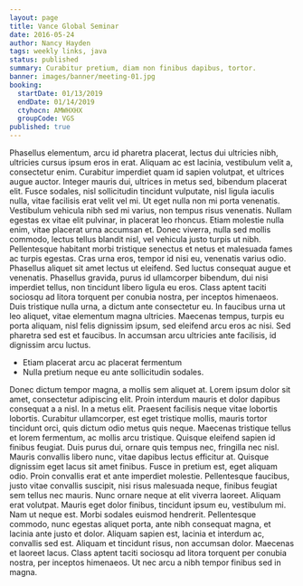 ```yaml
---
layout: page
title: Vance Global Seminar
date: 2016-05-24
author: Nancy Hayden
tags: weekly links, java
status: published
summary: Curabitur pretium, diam non finibus dapibus, tortor.
banner: images/banner/meeting-01.jpg
booking:
  startDate: 01/13/2019
  endDate: 01/14/2019
  ctyhocn: AMWHXHX
  groupCode: VGS
published: true
---
```

Phasellus elementum, arcu id pharetra placerat, lectus dui ultricies nibh, ultricies cursus ipsum eros in erat. Aliquam ac est lacinia, vestibulum velit a, consectetur enim. Curabitur imperdiet quam id sapien volutpat, et ultrices augue auctor. Integer mauris dui, ultrices in metus sed, bibendum placerat elit. Fusce sodales, nisl sollicitudin tincidunt vulputate, nisl ligula iaculis nulla, vitae facilisis erat velit vel mi. Ut eget nulla non mi porta venenatis. Vestibulum vehicula nibh sed mi varius, non tempus risus venenatis. Nullam egestas ex vitae elit pulvinar, in placerat leo rhoncus. Etiam molestie nulla enim, vitae placerat urna accumsan et. Donec viverra, nulla sed mollis commodo, lectus tellus blandit nisl, vel vehicula justo turpis ut nibh.
Pellentesque habitant morbi tristique senectus et netus et malesuada fames ac turpis egestas. Cras urna eros, tempor id nisi eu, venenatis varius odio. Phasellus aliquet sit amet lectus ut eleifend. Sed luctus consequat augue et venenatis. Phasellus gravida, purus id ullamcorper bibendum, dui nisi imperdiet tellus, non tincidunt libero ligula eu eros. Class aptent taciti sociosqu ad litora torquent per conubia nostra, per inceptos himenaeos. Duis tristique nulla urna, a dictum ante consectetur eu. In faucibus urna ut leo aliquet, vitae elementum magna ultricies. Maecenas tempus, turpis eu porta aliquam, nisl felis dignissim ipsum, sed eleifend arcu eros ac nisi. Sed pharetra sed est et faucibus. In accumsan arcu ultricies ante facilisis, id dignissim arcu luctus.

* Etiam placerat arcu ac placerat fermentum
* Nulla pretium neque eu ante sollicitudin sodales.

Donec dictum tempor magna, a mollis sem aliquet at. Lorem ipsum dolor sit amet, consectetur adipiscing elit. Proin interdum mauris et dolor dapibus consequat a a nisl. In a metus elit. Praesent facilisis neque vitae lobortis lobortis. Curabitur ullamcorper, est eget tristique mollis, mauris tortor tincidunt orci, quis dictum odio metus quis neque. Maecenas tristique tellus et lorem fermentum, ac mollis arcu tristique. Quisque eleifend sapien id finibus feugiat. Duis purus dui, ornare quis tempus nec, fringilla nec nisl.
Mauris convallis libero nunc, vitae dapibus lectus efficitur at. Quisque dignissim eget lacus sit amet finibus. Fusce in pretium est, eget aliquam odio. Proin convallis erat et ante imperdiet molestie. Pellentesque faucibus, justo vitae convallis suscipit, nisi risus malesuada neque, finibus feugiat sem tellus nec mauris. Nunc ornare neque at elit viverra laoreet. Aliquam erat volutpat. Mauris eget dolor finibus, tincidunt ipsum eu, vestibulum mi. Nam ut neque est. Morbi sodales euismod hendrerit. Pellentesque commodo, nunc egestas aliquet porta, ante nibh consequat magna, et lacinia ante justo et dolor. Aliquam sapien est, lacinia et interdum ac, convallis sed est. Aliquam et tincidunt risus, non accumsan dolor. Maecenas et laoreet lacus. Class aptent taciti sociosqu ad litora torquent per conubia nostra, per inceptos himenaeos. Ut nec arcu a nibh tempor finibus sed in magna.
